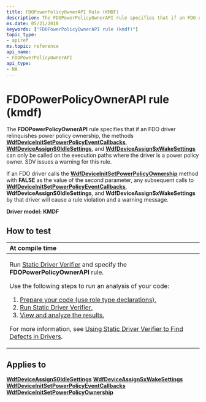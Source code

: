 ```yaml
---
title: FDOPowerPolicyOwnerAPI Rule (KMDF)
description: The FDOPowerPolicyOwnerAPI rule specifies that if an FDO driver relinquishes power policy ownership, the methods WdfDeviceInitSetPowerPolicyEventCallbacks, WdfDeviceAssignS0IdleSettings, and WdfDeviceAssignSxWakeSettings can only be called on the execution paths where the driver is a power policy owner. SDV issues a warning for this rule.
ms.date: 05/21/2018
keywords: ["FDOPowerPolicyOwnerAPI rule (kmdf)"]
topic_type:
- apiref
ms.topic: reference
api_name:
- FDOPowerPolicyOwnerAPI
api_type:
- NA
---
```


# FDOPowerPolicyOwnerAPI rule (kmdf)


The **FDOPowerPolicyOwnerAPI** rule specifies that if an FDO driver relinquishes power policy ownership, the methods [**WdfDeviceInitSetPowerPolicyEventCallbacks**](/windows-hardware/drivers/ddi/wdfdevice/nf-wdfdevice-wdfdeviceinitsetpowerpolicyeventcallbacks), [**WdfDeviceAssignS0IdleSettings**](/windows-hardware/drivers/ddi/wdfdevice/nf-wdfdevice-wdfdeviceassigns0idlesettings), and [**WdfDeviceAssignSxWakeSettings**](/windows-hardware/drivers/ddi/wdfdevice/nf-wdfdevice-wdfdeviceassignsxwakesettings) can only be called on the execution paths where the driver is a power policy owner. SDV issues a warning for this rule.

If an FDO driver calls the [**WdfDeviceInitSetPowerPolicyOwnership**](/windows-hardware/drivers/ddi/wdfdevice/nf-wdfdevice-wdfdeviceinitsetpowerpolicyownership) method with **FALSE** as the value of the second parameter, any subsequent calls to [**WdfDeviceInitSetPowerPolicyEventCallbacks**](/windows-hardware/drivers/ddi/wdfdevice/nf-wdfdevice-wdfdeviceinitsetpowerpolicyeventcallbacks), **WdfDeviceAssignS0IdleSettings**, and **WdfDeviceAssignSxWakeSettings** by that driver will cause a rule violation and a warning message.

**Driver model: KMDF**

## How to test

<table>
<colgroup>
<col width="100%" />
</colgroup>
<thead>
<tr class="header">
<th align="left">At compile time</th>
</tr>
</thead>
<tbody>
<tr class="odd">
<td align="left"><p>Run <a href="/windows-hardware/drivers/devtest/static-driver-verifier" data-raw-source="[Static Driver Verifier](./static-driver-verifier.md)">Static Driver Verifier</a> and specify the <strong>FDOPowerPolicyOwnerAPI</strong> rule.</p>
Use the following steps to run an analysis of your code:
<ol>
<li><a href="/windows-hardware/drivers/devtest/using-static-driver-verifier-to-find-defects-in-drivers#preparing-your-source-code" data-raw-source="[Prepare your code (use role type declarations).](./using-static-driver-verifier-to-find-defects-in-drivers.md#preparing-your-source-code)">Prepare your code (use role type declarations).</a></li>
<li><a href="/windows-hardware/drivers/devtest/using-static-driver-verifier-to-find-defects-in-drivers#running-static-driver-verifier" data-raw-source="[Run Static Driver Verifier.](./using-static-driver-verifier-to-find-defects-in-drivers.md#running-static-driver-verifier)">Run Static Driver Verifier.</a></li>
<li><a href="/windows-hardware/drivers/devtest/using-static-driver-verifier-to-find-defects-in-drivers#viewing-and-analyzing-the-results" data-raw-source="[View and analyze the results.](./using-static-driver-verifier-to-find-defects-in-drivers.md#viewing-and-analyzing-the-results)">View and analyze the results.</a></li>
</ol>
<p>For more information, see <a href="/windows-hardware/drivers/devtest/using-static-driver-verifier-to-find-defects-in-drivers" data-raw-source="[Using Static Driver Verifier to Find Defects in Drivers](./using-static-driver-verifier-to-find-defects-in-drivers.md)">Using Static Driver Verifier to Find Defects in Drivers</a>.</p></td>
</tr>
</tbody>
</table>

## Applies to

[**WdfDeviceAssignS0IdleSettings**](/windows-hardware/drivers/ddi/wdfdevice/nf-wdfdevice-wdfdeviceassigns0idlesettings)
[**WdfDeviceAssignSxWakeSettings**](/windows-hardware/drivers/ddi/wdfdevice/nf-wdfdevice-wdfdeviceassignsxwakesettings)
[**WdfDeviceInitSetPowerPolicyEventCallbacks**](/windows-hardware/drivers/ddi/wdfdevice/nf-wdfdevice-wdfdeviceinitsetpowerpolicyeventcallbacks)
[**WdfDeviceInitSetPowerPolicyOwnership**](/windows-hardware/drivers/ddi/wdfdevice/nf-wdfdevice-wdfdeviceinitsetpowerpolicyownership)
